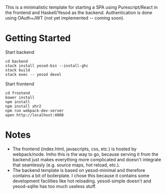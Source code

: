 This is a minimalistic template for starting a SPA using Purescript/React in the frontend and Haskell/Yesod as the backend. 
Authentication is done using OAuth+JWT (not yet implemented -- coming soon).

# Getting Started

Start backend
```
cd backend
stack install yesod-bin --install-ghc
stack build
stack exec -- yesod devel
```

Start frontend
```
cd frontend
bower install
npm install
npm install xhr2
npm run webpack-dev-server
open http://localhost:4008
```

# Notes

* The frontend (index.html, javascripts, css, etc.) is hosted by webpack/node. Imho this is the way to go, because serving it from the backend just makes everything more complicated and doesn't integrate that seamlessly (e.g. source maps, hot reload, etc.).
* The backend template is based on yesod-minimal and therefore contains a bit of boilerplate. I chose this because it contains some development facilities like hot reloading. yesod-simple doesn't and yesod-sqlite has too much useless stuff.  


